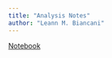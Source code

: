 ```yaml
---
title: "Analysis Notes"
author: "Leann M. Biancani"
---
```


[Notebook](https://lmbiancani.github.io/Analyses/)